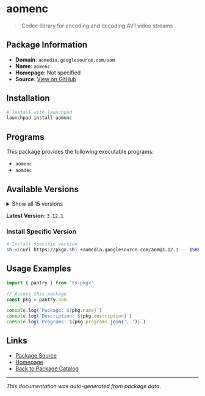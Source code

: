 # aomenc

> Codec library for encoding and decoding AV1 video streams

## Package Information

- **Domain**: `aomedia.googlesource.com/aom`
- **Name**: `aomenc`
- **Homepage**: Not specified
- **Source**: [View on GitHub](https://github.com/pkgxdev/pantry/tree/main/projects/aomedia.googlesource.com/aom/package.yml)

## Installation

```bash
# Install with launchpad
launchpad install aomenc
```

## Programs

This package provides the following executable programs:

- `aomenc`
- `aomdec`

## Available Versions

<details>
<summary>Show all 15 versions</summary>

- `3.12.1`, `3.12.0`, `3.11.0`, `3.10.0`, `3.9.1`
- `3.9.0`, `3.8.3`, `3.8.2`, `3.8.1`, `3.8.0`
- `3.7.2`, `3.7.1`, `3.7.0`, `3.6.1`, `3.5.0`

</details>

**Latest Version**: `3.12.1`

### Install Specific Version

```bash
# Install specific version
sh <(curl https://pkgx.sh) +aomedia.googlesource.com/aom@3.12.1 -- $SHELL -i
```

## Usage Examples

```typescript
import { pantry } from 'ts-pkgx'

// Access this package
const pkg = pantry.aom

console.log(`Package: ${pkg.name}`)
console.log(`Description: ${pkg.description}`)
console.log(`Programs: ${pkg.programs.join(', ')}`)
```

## Links

- [Package Source](https://github.com/pkgxdev/pantry/tree/main/projects/aomedia.googlesource.com/aom/package.yml)
- [Homepage](#)
- [Back to Package Catalog](../package-catalog.md)

---

*This documentation was auto-generated from package data.*
